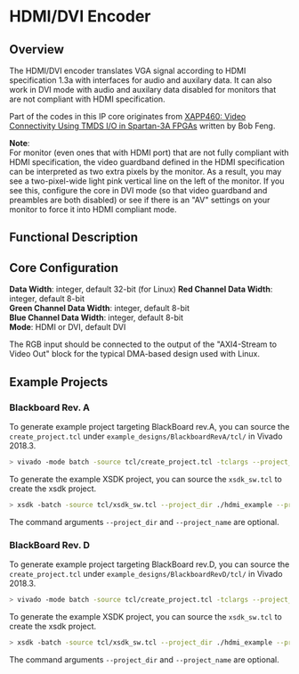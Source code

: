 # HDMI/DVI Encoder

## Overview

The HDMI/DVI encoder translates VGA signal according to HDMI specification 1.3a with interfaces for audio and auxilary data.
It can also work in DVI mode with audio and auxilary data disabled for monitors that are not compliant with HDMI specification.

Part of the codes in this IP core originates from [XAPP460: Video Connectivity Using TMDS I/O in Spartan-3A FPGAs] written by Bob Feng.

**Note**:  
For monitor (even ones that with HDMI port) that are not fully compliant with HDMI specification, the video guardband defined in the HDMI specification can be interpreted as two extra pixels by the monitor.
As a result, you may see a two-pixel-wide light pink vertical line on the left of the monitor.
If you see this, configure the core in DVI mode (so that video guardband and preambles are both disabled) or see if there is an "AV" settings on your monitor to force it into HDMI compliant mode.

## Functional Description


## Core Configuration

**Data Width**: integer, default 32-bit (for Linux)
**Red Channel Data Width**: integer, default 8-bit  
**Green Channel Data Width**: integer, default 8-bit  
**Blue Channel Data Width**: integer, default 8-bit  
**Mode**: HDMI or DVI, default DVI

The RGB input should be connected to the output of the "AXI4-Stream to Video Out" block for the typical DMA-based design used with Linux.

## Example Projects

### Blackboard Rev. A

To generate example project targeting BlackBoard rev.A, you can source the `create_project.tcl` under `example_designs/BlackboardRevA/tcl/` in Vivado 2018.3.

```bash
> vivado -mode batch -source tcl/create_project.tcl -tclargs --project_dir ./hdmi_example --project_name example
```

To generate the example XSDK project, you can source the `xsdk_sw.tcl` to create the xsdk project.

```bash
> xsdk -batch -source tcl/xsdk_sw.tcl --project_dir ./hdmi_example --project_name example
```

The command arguments `--project_dir` and `--project_name` are optional.

### BlackBoard Rev. D

To generate example project targeting BlackBoard rev.D, you can source the `create_project.tcl` under `example_designs/BlackboardRevD/tcl/` in Vivado 2018.3.

```bash
> vivado -mode batch -source tcl/create_project.tcl -tclargs --project_dir ./hdmi_example --project_name example
```

To generate the example XSDK project, you can source the `xsdk_sw.tcl` to create the xsdk project.

```bash
> xsdk -batch -source tcl/xsdk_sw.tcl --project_dir ./hdmi_example --project_name example
```

The command arguments `--project_dir` and `--project_name` are optional.

[XAPP460: Video Connectivity Using TMDS I/O in Spartan-3A FPGAs]:https://www.xilinx.com/support/documentation/application_notes/xapp460.pdf
